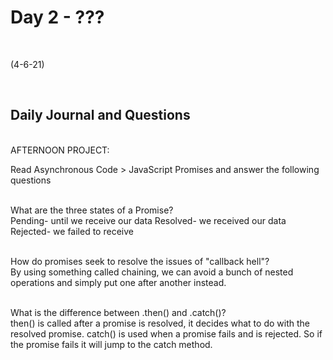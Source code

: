 # Day 2 - ???
<br>
  
 (4-6-21)

<br>

## Daily Journal and Questions
<br>
AFTERNOON PROJECT: 
<br>


Read Asynchronous Code > JavaScript Promises and answer the following questions
<br>
<br>

What are the three states of a Promise?
<br>
Pending- until we receive our data
Resolved- we received our data
Rejected- we failed to receive
<br>
<br>

How do promises seek to resolve the issues of "callback hell"?
<br>
By using something called chaining, we can avoid a bunch of nested operations and simply put one after another instead.
<br>
<br>

What is the difference between .then() and .catch()?
<br>
then() is called after a promise is resolved, it decides what to do with the resolved promise. 
catch() is used when a promise fails and is rejected. So if the promise fails it will jump to the catch method.
<br>
<br>